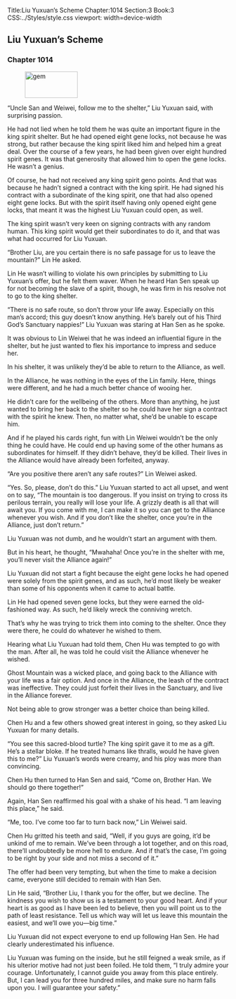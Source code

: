 Title:Liu Yuxuan’s Scheme 
Chapter:1014 
Section:3 
Book:3 
CSS:../Styles/style.css 
viewport: width=device-width
  
## Liu Yuxuan’s Scheme
### Chapter 1014 
<figure>
	<img src="../Images/gem.gif" alt="gem" id="gem" width="120" height="60" />
</figure>
  

  
  “Uncle San and Weiwei, follow me to the shelter,” Liu Yuxuan said, with surprising passion.

He had not lied when he told them he was quite an important figure in the king spirit shelter. But he had opened eight gene locks, not because he was strong, but rather because the king spirit liked him and helped him a great deal. Over the course of a few years, he had been given over eight hundred spirit genes. It was that generosity that allowed him to open the gene locks. He wasn’t a genius.

Of course, he had not received any king spirit geno points. And that was because he hadn’t signed a contract with the king spirit. He had signed his contract with a subordinate of the king spirit, one that had also opened eight gene locks. But with the spirit itself having only opened eight gene locks, that meant it was the highest Liu Yuxuan could open, as well.

The king spirit wasn’t very keen on signing contracts with any random human. This king spirit would get their subordinates to do it, and that was what had occurred for Liu Yuxuan.

“Brother Liu, are you certain there is no safe passage for us to leave the mountain?” Lin He asked.

Lin He wasn’t willing to violate his own principles by submitting to Liu Yuxuan’s offer, but he felt them waver. When he heard Han Sen speak up for not becoming the slave of a spirit, though, he was firm in his resolve not to go to the king shelter.

“There is no safe route, so don’t throw your life away. Especially on this man’s accord; this guy doesn’t know anything. He’s barely out of his Third God’s Sanctuary nappies!” Liu Yuxuan was staring at Han Sen as he spoke.

It was obvious to Lin Weiwei that he was indeed an influential figure in the shelter, but he just wanted to flex his importance to impress and seduce her.

In his shelter, it was unlikely they’d be able to return to the Alliance, as well.

In the Alliance, he was nothing in the eyes of the Lin family. Here, things were different, and he had a much better chance of wooing her.

He didn’t care for the wellbeing of the others. More than anything, he just wanted to bring her back to the shelter so he could have her sign a contract with the spirit he knew. Then, no matter what, she’d be unable to escape him.

And if he played his cards right, fun with Lin Weiwei wouldn’t be the only thing he could have. He could end up having some of the other humans as subordinates for himself. If they didn’t behave, they’d be killed. Their lives in the Alliance would have already been forfeited, anyway.

“Are you positive there aren’t any safe routes?” Lin Weiwei asked.

“Yes. So, please, don’t do this.” Liu Yuxuan started to act all upset, and went on to say, “The mountain is too dangerous. If you insist on trying to cross its perilous terrain, you really will lose your life. A grizzly death is all that will await you. If you come with me, I can make it so you can get to the Alliance whenever you wish. And if you don’t like the shelter, once you’re in the Alliance, just don’t return.”

Liu Yuxuan was not dumb, and he wouldn’t start an argument with them.

But in his heart, he thought, “Mwahaha! Once you’re in the shelter with me, you’ll never visit the Alliance again!”

Liu Yuxuan did not start a fight because the eight gene locks he had opened were solely from the spirit genes, and as such, he’d most likely be weaker than some of his opponents when it came to actual battle.

Lin He had opened seven gene locks, but they were earned the old-fashioned way. As such, he’d likely wreck the conniving wretch.

That’s why he was trying to trick them into coming to the shelter. Once they were there, he could do whatever he wished to them.

Hearing what Liu Yuxuan had told them, Chen Hu was tempted to go with the man. After all, he was told he could visit the Alliance whenever he wished.

Ghost Mountain was a wicked place, and going back to the Alliance with your life was a fair option. And once in the Alliance, the leash of the contract was ineffective. They could just forfeit their lives in the Sanctuary, and live in the Alliance forever.

Not being able to grow stronger was a better choice than being killed.

Chen Hu and a few others showed great interest in going, so they asked Liu Yuxuan for many details.

“You see this sacred-blood turtle? The king spirit gave it to me as a gift. He’s a stellar bloke. If he treated humans like thralls, would he have given this to me?” Liu Yuxuan’s words were creamy, and his ploy was more than convincing.

Chen Hu then turned to Han Sen and said, “Come on, Brother Han. We should go there together!”

Again, Han Sen reaffirmed his goal with a shake of his head. “I am leaving this place,” he said.

“Me, too. I’ve come too far to turn back now,” Lin Weiwei said.

Chen Hu gritted his teeth and said, “Well, if you guys are going, it’d be unkind of me to remain. We’ve been through a lot together, and on this road, there’ll undoubtedly be more hell to endure. And if that’s the case, I’m going to be right by your side and not miss a second of it.”

The offer had been very tempting, but when the time to make a decision came, everyone still decided to remain with Han Sen.

Lin He said, “Brother Liu, I thank you for the offer, but we decline. The kindness you wish to show us is a testament to your good heart. And if your heart is as good as I have been led to believe, then you will point us to the path of least resistance. Tell us which way will let us leave this mountain the easiest, and we’ll owe you—big time.”

Liu Yuxuan did not expect everyone to end up following Han Sen. He had clearly underestimated his influence.

Liu Yuxuan was fuming on the inside, but he still feigned a weak smile, as if his ulterior motive had not just been foiled. He told them, “I truly admire your courage. Unfortunately, I cannot guide you away from this place entirely. But, I can lead you for three hundred miles, and make sure no harm falls upon you. I will guarantee your safety.”
